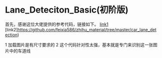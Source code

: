 # Lane_Deteciton_Basic(初阶版)
首先，感谢这位大佬提供的参考代码，链接如下。
[link1](https://zhuanlan.zhihu.com/p/25354571)
[link2]https://github.com/feixia586/zhihu_material/tree/master/car_lane_detection)

1 加载图片是有尺寸要求的 
2 这个代码针对性太强，基本就是专门来识别这一张图片中的车道线
